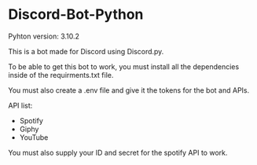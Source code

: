 # Discord-Bot-Python

Pyhton version: 3.10.2

This is a bot made for Discord using Discord.py.

To be able to get this bot to work, you must install all the dependencies inside of the requirments.txt file. 

You must also create a .env file and give it the tokens for the bot and APIs.

API list:
- Spotify
- Giphy
- YouTube

You must also supply your ID and secret for the spotify API to work.